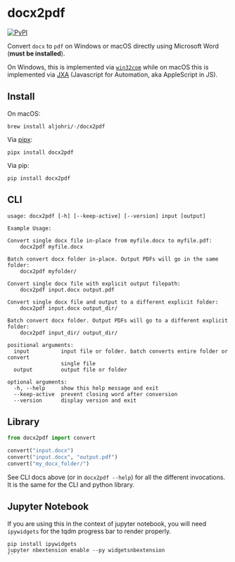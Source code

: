 # docx2pdf

[![PyPI](https://img.shields.io/pypi/v/docx2pdf)](https://pypi.org/project/docx2pdf/)

Convert `docx` to `pdf` on Windows or macOS directly using Microsoft Word (**must be installed**).

On Windows, this is implemented via [`win32com`](https://pypi.org/project/pywin32/) while on macOS this is implemented via [JXA](https://github.com/JXA-Cookbook/JXA-Cookbook) (Javascript for Automation, aka AppleScript in JS).

## Install

On macOS:

```
brew install aljohri/-/docx2pdf
```

Via [pipx](https://pipxproject.github.io/pipx/):

```
pipx install docx2pdf
```

Via pip:

```
pip install docx2pdf
```

## CLI

```
usage: docx2pdf [-h] [--keep-active] [--version] input [output]

Example Usage:

Convert single docx file in-place from myfile.docx to myfile.pdf:
    docx2pdf myfile.docx

Batch convert docx folder in-place. Output PDFs will go in the same folder:
    docx2pdf myfolder/

Convert single docx file with explicit output filepath:
    docx2pdf input.docx output.pdf

Convert single docx file and output to a different explicit folder:
    docx2pdf input.docx output_dir/

Batch convert docx folder. Output PDFs will go to a different explicit folder:
    docx2pdf input_dir/ output_dir/

positional arguments:
  input          input file or folder. batch converts entire folder or convert
                 single file
  output         output file or folder

optional arguments:
  -h, --help     show this help message and exit
  --keep-active  prevent closing word after conversion
  --version      display version and exit
```

## Library

```python
from docx2pdf import convert

convert("input.docx")
convert("input.docx", "output.pdf")
convert("my_docx_folder/")
```

See CLI docs above (or in `docx2pdf --help`) for all the different invocations. It is the same for the CLI and python library.

## Jupyter Notebook

If you are using this in the context of jupyter notebook, you will need `ipywidgets` for the tqdm progress bar to render properly.

```
pip install ipywidgets
jupyter nbextension enable --py widgetsnbextension
``
